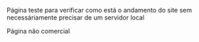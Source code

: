 Página teste para verificar como está o andamento do site sem necessáriamente precisar de um servidor local

Página não comercial 